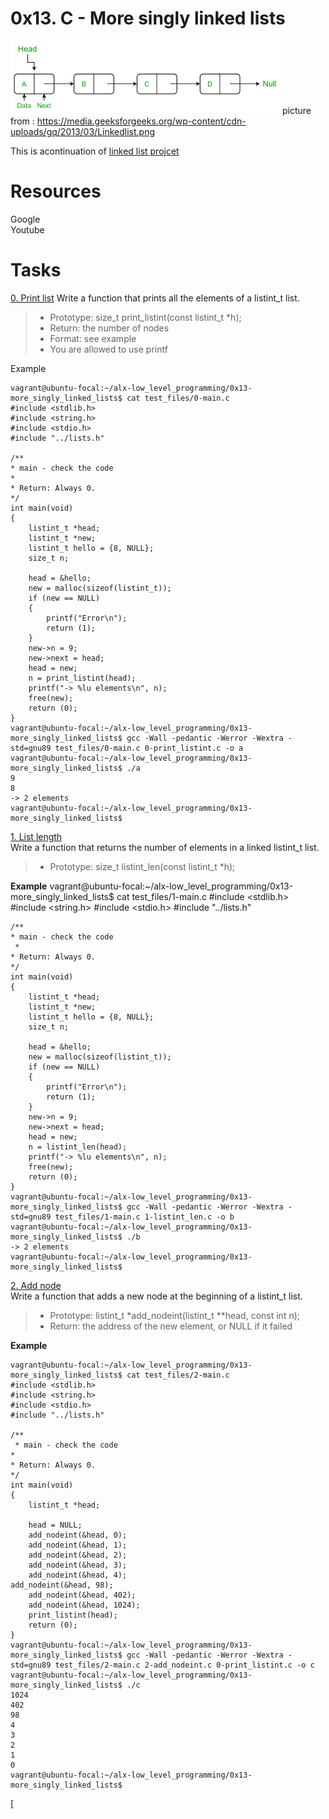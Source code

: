 # **0x13. C - More singly linked lists**

![image](./linked_list.png)
picture from : https://media.geeksforgeeks.org/wp-content/cdn-uploads/gq/2013/03/Linkedlist.png

This is acontinuation of [linked list projcet](../0x12-singly_linked_lists)
 

# Resources<br>
Google<br>
Youtube<br>

# **Tasks**<br>
[0. Print list](./0-print_listint.c)
Write a function that prints all the elements of a listint_t list.<br>
> * Prototype: size_t print_listint(const listint_t *h);
> * Return: the number of nodes
> * Format: see example
> * You are allowed to use printf

Example

	vagrant@ubuntu-focal:~/alx-low_level_programming/0x13-more_singly_linked_lists$ cat test_files/0-main.c
	#include <stdlib.h>
	#include <string.h>
	#include <stdio.h>
	#include "../lists.h"
	
	/**
 	* main - check the code
 	*
 	* Return: Always 0.
 	*/
	int main(void)
	{
    	listint_t *head;
    	listint_t *new;
    	listint_t hello = {8, NULL};
    	size_t n;
	
    	head = &hello;
    	new = malloc(sizeof(listint_t));
    	if (new == NULL)
    	{
        	printf("Error\n");
        	return (1);
    	}
    	new->n = 9;
    	new->next = head;
    	head = new;
    	n = print_listint(head);
    	printf("-> %lu elements\n", n);
    	free(new);
    	return (0);
	}
	vagrant@ubuntu-focal:~/alx-low_level_programming/0x13-more_singly_linked_lists$ gcc -Wall -pedantic -Werror -Wextra -std=gnu89 test_files/0-main.c 0-print_listint.c -o a
	vagrant@ubuntu-focal:~/alx-low_level_programming/0x13-more_singly_linked_lists$ ./a
	9
	8
	-> 2 elements
	vagrant@ubuntu-focal:~/alx-low_level_programming/0x13-more_singly_linked_lists$

[1. List length](./1-listint_len.c)<br>
Write a function that returns the number of elements in a linked listint_t list.<br>
> * Prototype: size_t listint_len(const listint_t *h);


**Example**
	vagrant@ubuntu-focal:~/alx-low_level_programming/0x13-more_singly_linked_lists$ cat test_files/1-main.c
	#include <stdlib.h>
	#include <string.h>
	#include <stdio.h>
	#include "../lists.h"
	
	/**
 	* main - check the code
	 *
 	* Return: Always 0.
 	*/
	int main(void)
	{
    	listint_t *head;
    	listint_t *new;
    	listint_t hello = {8, NULL};
    	size_t n;
	
    	head = &hello;
    	new = malloc(sizeof(listint_t));
    	if (new == NULL)
    	{
        	printf("Error\n");
        	return (1);
    	}
    	new->n = 9;
    	new->next = head;
    	head = new;
    	n = listint_len(head);
    	printf("-> %lu elements\n", n);
    	free(new);
    	return (0);
	}
	vagrant@ubuntu-focal:~/alx-low_level_programming/0x13-more_singly_linked_lists$ gcc -Wall -pedantic -Werror -Wextra -std=gnu89 test_files/1-main.c 1-listint_len.c -o b
	vagrant@ubuntu-focal:~/alx-low_level_programming/0x13-more_singly_linked_lists$ ./b
	-> 2 elements
	vagrant@ubuntu-focal:~/alx-low_level_programming/0x13-more_singly_linked_lists$

[2. Add node](./2-add_nodeint.c)<br>
Write a function that adds a new node at the beginning of a listint_t list.<br>
> * Prototype: listint_t *add_nodeint(listint_t **head, const int n);
> * Return: the address of the new element, or NULL if it failed

**Example**

	vagrant@ubuntu-focal:~/alx-low_level_programming/0x13-more_singly_linked_lists$ cat test_files/2-main.c
	#include <stdlib.h>
	#include <string.h>
	#include <stdio.h>
	#include "../lists.h"
	
	/**
	 * main - check the code
 	*
 	* Return: Always 0.
 	*/
	int main(void)
	{
    	listint_t *head;
	
    	head = NULL;
    	add_nodeint(&head, 0);
    	add_nodeint(&head, 1);
    	add_nodeint(&head, 2);
    	add_nodeint(&head, 3);
    	add_nodeint(&head, 4);
   	add_nodeint(&head, 98);
    	add_nodeint(&head, 402);
    	add_nodeint(&head, 1024);
    	print_listint(head);
    	return (0);
	}
	vagrant@ubuntu-focal:~/alx-low_level_programming/0x13-more_singly_linked_lists$ gcc -Wall -pedantic -Werror -Wextra -std=gnu89 test_files/2-main.c 2-add_nodeint.c 0-print_listint.c -o c
	vagrant@ubuntu-focal:~/alx-low_level_programming/0x13-more_singly_linked_lists$ ./c
	1024
	402
	98
	4
	3
	2
	1
	0
	vagrant@ubuntu-focal:~/alx-low_level_programming/0x13-more_singly_linked_lists$

[
